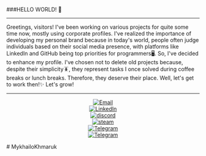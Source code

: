 ###HELLO WORLD! 👋


--------------
Greetings, visitors!
I've been working on various projects for quite some time now, mostly using corporate profiles. I've realized the importance of developing my personal brand because in today's world, people often judge individuals based on their social media presence, with platforms like LinkedIn and GitHub being top priorities for programmers🖥️. So, I've decided to enhance my profile. I've chosen not to delete old projects because, despite their simplicity🪳, they represent tasks I once solved during coffee breaks or lunch breaks. Therefore, they deserve their place. Well, let's get to work then!✨
Let's grow!

--------------
<p align="center">
<!-- GENERAL -->
<a href="mailto:mishakhmaruk@gmail.com">
    <img alt="Email" src="https://img.shields.io/badge/Email-mishakhmaruk@gmail.com-blue?style=flat-square&logo=gmail"></a><br>
<a href="https://www.linkedin.com/in/mykhailo-khmaruk-5b9522140/">
    <img alt="LinkedIn" src="https://img.shields.io/badge/LinkedIn-Mykhailo%20Khmaruk-blue?style=flat-square&logo=linkedin"></a><br>
<a href="https://discord">
    <img alt="discord" src="https://img.shields.io/badge/discord-black__hammer-blue?style=flat-square&logo=discord"></a><br>
<a href="https://steamcommunity.com/profiles/76561198101911437/">
    <img alt="steam" src="https://img.shields.io/badge/Steam-StrykerBear-blue?style=flat-square&logo=steam"></a><br>
<a href="https://t.me/MishaKhmaruk">
    <img alt="Telegram" src="https://img.shields.io/badge/telegram-MishaKhmaruk-blue?style=flat-squarelogo=telegram"></a><br>
<a href="https://join.skype.com/invite/iBvpsj26HOtw">
    <img alt="Telegram" src="https://img.shields.io/badge/skype-MishaKhmaruk-blue?style=flat-squarelogo=skype"></a><br>
</p>
# MykhailoKhmaruk
<!--
**MykhailoKhmaruk/MykhailoKhmaruk** is a ✨ _special_ ✨ repository because its `README.md` (this file) appears on your GitHub profile.

Here are some ideas to get you started:

- 🔭 I’m currently working on ...
- 🌱 I’m currently learning ...
- 👯 I’m looking to collaborate on ...
- 🤔 I’m looking for help with ...
- 💬 Ask me about ...
- 📫 How to reach me: ...
- 😄 Pronouns: ...
- ⚡ Fun fact: ...
-->
